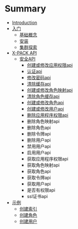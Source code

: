 # Summary

* [Introduction](README.md)
* [入门](getting-started/README.md)
  * [基础概念](getting-started/basic-concept.md)
  * [安装](getting-started/installation.md)
  * [集群探索](getting-started/exploring-your-cluster/exploring-your-cluster.md)
* [X-PACK API](x-pack-api/README.md)
  * [安全API](x-pack-api/security-api/README.md)
    * [创建或修改应用权限api](x-pack-api/security-api/create-or-update-application-privileges-API.md)
    * [认证api](x-pack-api/security-api/authenticate-api.md)
    * [修改密码api](x-pack-api/security-api/change-passwords-api.md)
    * [清除缓存api](x-pack-api/security-api/clear-cache-api.md)
    * [创建或修改角色映射api](x-pack-api/security-api/create-or-update-role-mapping-api.md)
    * [清除角色缓存api](/x-pack-api/security-api/clear-role-cache-api.md)
    * [创建或修改角色api](x-pack-api/security-api/create-or-update-roles-api.md)
    * [创建或修改用户api](x-pack-api/security-api/create-or-update-user-api.md)
    * [删除应用程序权限api](x-pack-api/security-api/delete-applications-privileges-api.md)
    * 删除角色映射api
    * 删除角色api
    * 删除令牌api
    * 删除用户api
    * 禁用用户api
    * 启用用户api
    * 获取应用程序权限api
    * 获取角色映射api
    * 获取角色api
    * 获取令牌api
    * 获取用户api
    * 是否有权限api
    * ssl证书api
* [示例](expamle/README.md)
  * [创建索引](expamle/create-index.md)
  * [创建角色](expamle/create-role.md)
  * [创建用户](expamle/create-user.md)




